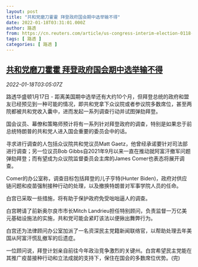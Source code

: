 ```yaml
---
layout: post
title: "共和党磨刀霍霍 拜登政府国会期中选举输不得"
date: 2022-01-18T03:31:01.000Z
author: 路透
from: https://cn.reuters.com/article/us-congress-interim-election-0118-idCNKBS2JS068
tags: [ 路透 ]
categories: [ 路透 ]
---
```

<!--1642476661000-->
[共和党磨刀霍霍 拜登政府国会期中选举输不得](https://cn.reuters.com/article/us-congress-interim-election-0118-idCNKBS2JS068)
------

<div>
<div><i>2022-01-18T03:05:07Z</i></div><p>路透华盛顿1月17日 - 距离美国期中选举还有大约10个月，但拜登总统的政府和盟友已经预见到一种可能的情况，即共和党拿下众议院或者参议院多数席位，甚至两院都被共和党收入囊中，进而发起一系列调查行动并试图弹劾拜登。</p><p>国会议员、幕僚和策略师预计将有一系列针对拜登政府的调查，特别是如果忠于前总统特朗普的共和党人进入国会重要的委员会中的话。</p><p>寻求进行调查的人包括众议院共和党议员Matt Gaetz，他曾经承诺要针对司法部进行调查；另一位议员Bob Gibbs自2021年9月以来一直在推动就阿富汗撤军问题弹劾拜登；而有望成为众议院监督委员会主席的James Comer也表态将展开调查。</p><p>Comer的办公室称，调查目标包括拜登的儿子亨特(Hunter Biden)，政府对供应链问题和疫苗强制接种行动的处理，以及撤换特朗普对军事学院人员的任命。</p><p>白宫已采取一些措施，将有助于保护政府免受咄咄逼人的调查。</p><p>白宫聘请了前新奥尔良市市长Mitch Landrieu担任特别顾问，负责监督一万亿美元基础设施法的实施，共和党可能会紧盯该法以便揪出舞弊行为。</p><p>白宫还为法律顾问办公室加派了一名资深民主党籍新闻联络官，以帮助处理去年美国从阿富汗慌乱撤军的后遗症。</p><p>一位顾问说，拜登计划亲自前往今年政治竞争激烈的关键州。白宫希望民主党能在其推广疫苗接种行动和立法成就的支持下，保住在国会的多数席位优势。(完)</p>
</div>
